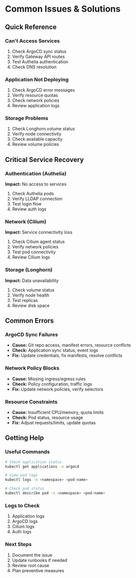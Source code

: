 # Common Issues & Solutions

## Quick Reference

### Can't Access Services

1. Check ArgoCD sync status
2. Verify Gateway API routes
3. Test Authelia authentication
4. Check DNS resolution

### Application Not Deploying

1. Check ArgoCD error messages
2. Verify resource quotas
3. Check network policies
4. Review application logs

### Storage Problems

1. Check Longhorn volume status
2. Verify node connectivity
3. Check available capacity
4. Review volume policies

## Critical Service Recovery

### Authentication (Authelia)

**Impact:** No access to services

1. Check Authelia pods
2. Verify LLDAP connection
3. Test login flow
4. Review auth logs

### Network (Cilium)

**Impact:** Service connectivity loss

1. Check Cilium agent status
2. Verify network policies
3. Test pod connectivity
4. Review Cilium logs

### Storage (Longhorn)

**Impact:** Data unavailability

1. Check volume status
2. Verify node health
3. Test replicas
4. Review disk space

## Common Errors

### ArgoCD Sync Failures

- **Cause:** Git repo access, manifest errors, resource conflicts
- **Check:** Application sync status, event logs
- **Fix:** Update credentials, fix manifests, resolve conflicts

### Network Policy Blocks

- **Cause:** Missing ingress/egress rules
- **Check:** Policy configuration, traffic logs
- **Fix:** Update network policies, verify selectors

### Resource Constraints

- **Cause:** Insufficient CPU/memory, quota limits
- **Check:** Pod status, resource usage
- **Fix:** Adjust requests/limits, update quotas

## Getting Help

### Useful Commands

```bash
# Check application status
kubectl get applications -n argocd

# View pod logs
kubectl logs -n <namespace> <pod-name>

# Check pod status
kubectl describe pod -n <namespace> <pod-name>
```

### Logs to Check

1. Application logs
2. ArgoCD logs
3. Cilium logs
4. Auth logs

### Next Steps

1. Document the issue
2. Update runbooks if needed
3. Review root cause
4. Plan preventive measures
